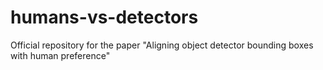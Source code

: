 # humans-vs-detectors
Official repository for the paper "Aligning object detector bounding boxes with human preference"
